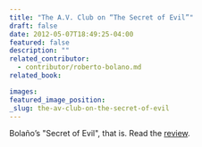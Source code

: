 ```yaml
---
title: "The A.V. Club on “The Secret of Evil”"
draft: false
date: 2012-05-07T18:49:25-04:00
featured: false
description: ""
related_contributor:
  - contributor/roberto-bolano.md
related_book:

images:
featured_image_position: 
_slug: the-av-club-on-the-secret-of-evil
---
```


Bolaño’s "Secret of Evil", that is. Read the [review](http://www.avclub.com/articles/roberto-bolano-the-secret-of-evil,73562/). 

